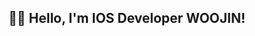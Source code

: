 ## 🤴🏻 Hello, I'm IOS Developer WOOJIN!

<!--
* Language   
<image src="https://user-images.githubusercontent.com/25768897/110124648-b154e800-7e05-11eb-80b3-0c49f508f9d4.png" height = "30"> <image src="https://user-images.githubusercontent.com/25768897/110124878-fe38be80-7e05-11eb-9d40-5dee28b2d0bb.png" height = "30">


![Woojin's github stats](https://github-readme-stats.vercel.app/api?username=MelonMania&hide=stars,contribs&theme=vue&count_private=true)
-->






<!--
**MelonMania/MelonMania** is a ✨ _special_ ✨ repository because its `README.md` (this file) appears on your GitHub profile.

Here are some ideas to get you started:

- 🔭 I’m currently working on ...
- 🌱 I’m currently learning ...
- 👯 I’m looking to collaborate on ...
- 🤔 I’m looking for help with ...
- 💬 Ask me about ...
- 📫 How to reach me: ...
- 😄 Pronouns: ...
- ⚡ Fun fact: ...
-->
